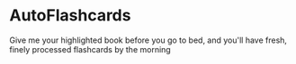 # AutoFlashcards
Give me your highlighted book before you go to bed, and you'll have fresh, finely processed flashcards by the morning

